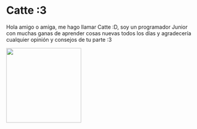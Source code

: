 # Catte :3
Hola amigo o amiga, me hago llamar Catte :D, soy un programador Junior con muchas ganas de aprender cosas nuevas todos los días 
y agradecería cualquier opinión y consejos de tu parte :3 

<img src="https://s3.amazonaws.com/stickers.wiki/NekoHD/185354.512.webp" width="200px">
